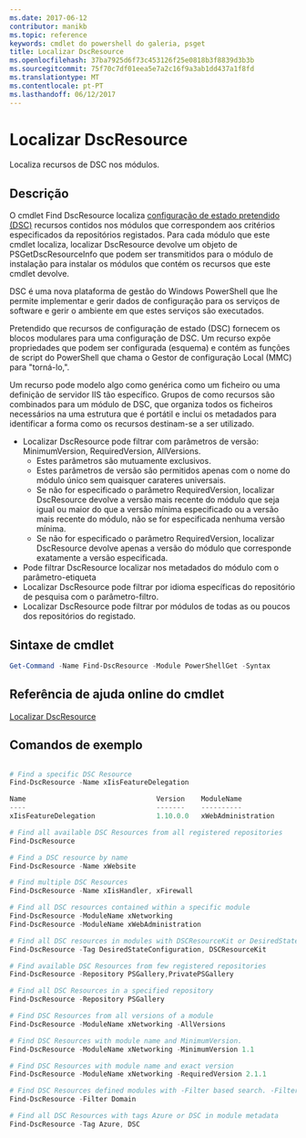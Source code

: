 ```yaml
---
ms.date: 2017-06-12
contributor: manikb
ms.topic: reference
keywords: cmdlet do powershell do galeria, psget
title: Localizar DscResource
ms.openlocfilehash: 37ba7925d6f73c453126f25e0818b3f8839d3b3b
ms.sourcegitcommit: 75f70c7df01eea5e7a2c16f9a3ab1dd437a1f8fd
ms.translationtype: MT
ms.contentlocale: pt-PT
ms.lasthandoff: 06/12/2017
---
```

# <a name="find-dscresource"></a>Localizar DscResource

Localiza recursos de DSC nos módulos.

## <a name="description"></a>Descrição

O cmdlet Find DscResource localiza [configuração de estado pretendido (DSC)](https://msdn.microsoft.com/en-us/PowerShell/dsc/overview) recursos contidos nos módulos que correspondem aos critérios especificados da repositórios registados.
Para cada módulo que este cmdlet localiza, localizar DscResource devolve um objeto de PSGetDscResourceInfo que podem ser transmitidos para o módulo de instalação para instalar os módulos que contém os recursos que este cmdlet devolve.

DSC é uma nova plataforma de gestão do Windows PowerShell que lhe permite implementar e gerir dados de configuração para os serviços de software e gerir o ambiente em que estes serviços são executados.

Pretendido que recursos de configuração de estado (DSC) fornecem os blocos modulares para uma configuração de DSC. Um recurso expõe propriedades que podem ser configurada (esquema) e contém as funções de script do PowerShell que chama o Gestor de configuração Local (MMC) para "torná-lo,".

Um recurso pode modelo algo como genérica como um ficheiro ou uma definição de servidor IIS tão específico. Grupos de como recursos são combinados para um módulo de DSC, que organiza todos os ficheiros necessários na uma estrutura que é portátil e inclui os metadados para identificar a forma como os recursos destinam-se a ser utilizado.

- Localizar DscResource pode filtrar com parâmetros de versão: MinimumVersion, RequiredVersion, AllVersions.
  - Estes parâmetros são mutuamente exclusivos.
  - Estes parâmetros de versão são permitidos apenas com o nome do módulo único sem quaisquer carateres universais.
  - Se não for especificado o parâmetro RequiredVersion, localizar DscResource devolve a versão mais recente do módulo que seja igual ou maior do que a versão mínima especificado ou a versão mais recente do módulo, não se for especificada nenhuma versão mínima.
  - Se não for especificado o parâmetro RequiredVersion, localizar DscResource devolve apenas a versão do módulo que corresponde exatamente a versão especificada.
- Pode filtrar DscResource localizar nos metadados do módulo com o parâmetro-etiqueta
- Localizar DscResource pode filtrar por idioma específicas do repositório de pesquisa com o parâmetro-filtro.
- Localizar DscResource pode filtrar por módulos de todas as ou poucos dos repositórios do registado.

## <a name="cmdlet-syntax"></a>Sintaxe de cmdlet
```powershell
Get-Command -Name Find-DscResource -Module PowerShellGet -Syntax
```

## <a name="cmdlet-online-help-reference"></a>Referência de ajuda online do cmdlet

[Localizar DscResource](http://go.microsoft.com/fwlink/?LinkId=517196)

## <a name="example-commands"></a>Comandos de exemplo
```powershell

# Find a specific DSC Resource
Find-DscResource -Name xIisFeatureDelegation

Name                                Version    ModuleName                          Repository
----                                -------    ----------                          ----------
xIisFeatureDelegation               1.10.0.0   xWebAdministration                  PSGallery

# Find all available DSC Resources from all registered repositories
Find-DscResource

# Find a DSC resource by name
Find-DscResource -Name xWebsite

# Find multiple DSC Resources
Find-DscResource -Name xIisHandler, xFirewall

# Find all DSC resources contained within a specific module
Find-DscResource -ModuleName xNetworking
Find-DscResource -ModuleName xWebAdministration

# Find all DSC resources in modules with DSCResourceKit or DesiredStateConfiguration
Find-DscResource -Tag DesiredStateConfiguration, DSCResourceKit

# Find available DSC Resources from few registered repositories
Find-DscResource -Repository PSGallery,PrivatePSGallery

# Find all DSC Resources in a specified repository
Find-DscResource -Repository PSGallery

# Find DSC Resources from all versions of a module
Find-DscResource -ModuleName xNetworking -AllVersions

# Find DSC Resources with module name and MinimumVersion.
Find-DscResource -ModuleName xNetworking -MinimumVersion 1.1

# Find DSC Resources with module name and exact version
Find-DscResource -ModuleName xNetworking -RequiredVersion 2.1.1

# Find DSC Resources defined modules with -Filter based search. -Filter searches in description and module names
Find-DscResource -Filter Domain

# Find all DSC Resources with tags Azure or DSC in module metadata
Find-DscResource -Tag Azure, DSC

```


